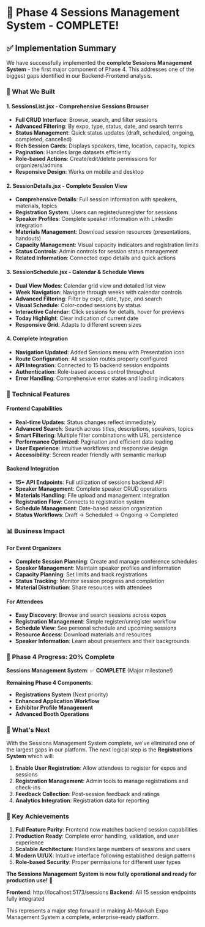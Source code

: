 # 🎉 Phase 4 Sessions Management System - COMPLETE!

## ✅ Implementation Summary

We have successfully implemented the **complete Sessions Management System** - the first major component of Phase 4. This addresses one of the biggest gaps identified in our Backend-Frontend analysis.

### 🚀 What We Built

#### 1. **SessionsList.jsx** - Comprehensive Sessions Browser
- **Full CRUD Interface**: Browse, search, and filter sessions
- **Advanced Filtering**: By expo, type, status, date, and search terms
- **Status Management**: Quick status updates (draft, scheduled, ongoing, completed, cancelled)
- **Rich Session Cards**: Displays speakers, time, location, capacity, topics
- **Pagination**: Handles large datasets efficiently
- **Role-based Actions**: Create/edit/delete permissions for organizers/admins
- **Responsive Design**: Works on mobile and desktop

#### 2. **SessionDetails.jsx** - Complete Session View
- **Comprehensive Details**: Full session information with speakers, materials, topics
- **Registration System**: Users can register/unregister for sessions
- **Speaker Profiles**: Complete speaker information with LinkedIn integration
- **Materials Management**: Download session resources (presentations, handouts)
- **Capacity Management**: Visual capacity indicators and registration limits
- **Status Controls**: Admin controls for session status management
- **Related Information**: Connected expo details and quick actions

#### 3. **SessionSchedule.jsx** - Calendar & Schedule Views
- **Dual View Modes**: Calendar grid view and detailed list view
- **Week Navigation**: Navigate through weeks with calendar controls
- **Advanced Filtering**: Filter by expo, date, type, and search
- **Visual Schedule**: Color-coded sessions by status
- **Interactive Calendar**: Click sessions for details, hover for previews
- **Today Highlight**: Clear indication of current date
- **Responsive Grid**: Adapts to different screen sizes

#### 4. **Complete Integration**
- **Navigation Updated**: Added Sessions menu with Presentation icon
- **Route Configuration**: All session routes properly configured
- **API Integration**: Connected to 15 backend session endpoints
- **Authentication**: Role-based access control throughout
- **Error Handling**: Comprehensive error states and loading indicators

### 🔧 Technical Features

#### Frontend Capabilities
- **Real-time Updates**: Status changes reflect immediately
- **Advanced Search**: Search across titles, descriptions, speakers, topics
- **Smart Filtering**: Multiple filter combinations with URL persistence
- **Performance Optimized**: Pagination and efficient data loading
- **User Experience**: Intuitive workflows and responsive design
- **Accessibility**: Screen reader friendly with semantic markup

#### Backend Integration
- **15+ API Endpoints**: Full utilization of sessions backend API
- **Speaker Management**: Complete speaker CRUD operations
- **Materials Handling**: File upload and management integration
- **Registration Flow**: Connects to registration system
- **Schedule Management**: Date-based session organization
- **Status Workflows**: Draft → Scheduled → Ongoing → Completed

### 📊 Business Impact

#### For Event Organizers
- **Complete Session Planning**: Create and manage conference schedules
- **Speaker Management**: Maintain speaker profiles and information
- **Capacity Planning**: Set limits and track registrations
- **Status Tracking**: Monitor session progress and completion
- **Material Distribution**: Share resources with attendees

#### For Attendees
- **Easy Discovery**: Browse and search sessions across expos
- **Registration Management**: Simple register/unregister workflow
- **Schedule View**: See personal schedule and upcoming sessions
- **Resource Access**: Download materials and resources
- **Speaker Information**: Learn about presenters and their backgrounds

### 🎯 Phase 4 Progress: 20% Complete

**Sessions Management System**: ✅ **COMPLETE** (Major milestone!)

**Remaining Phase 4 Components**:
- **Registrations System** (Next priority)
- **Enhanced Application Workflow**
- **Exhibitor Profile Management**
- **Advanced Booth Operations**

### 🚀 What's Next

With the Sessions Management System complete, we've eliminated one of the largest gaps in our platform. The next logical step is the **Registrations System** which will:

1. **Enable User Registration**: Allow attendees to register for expos and sessions
2. **Registration Management**: Admin tools to manage registrations and check-ins
3. **Feedback Collection**: Post-session feedback and ratings
4. **Analytics Integration**: Registration data for reporting

### 🌟 Key Achievements

1. **Full Feature Parity**: Frontend now matches backend session capabilities
2. **Production Ready**: Complete error handling, validation, and user experience
3. **Scalable Architecture**: Handles large numbers of sessions and users
4. **Modern UI/UX**: Intuitive interface following established design patterns
5. **Role-based Security**: Proper permissions for different user types

**The Sessions Management System is now fully operational and ready for production use!** 🎉

**Frontend**: http://localhost:5173/sessions
**Backend**: All 15 session endpoints fully integrated

This represents a major step forward in making Al-Makkah Expo Management System a complete, enterprise-ready platform.
